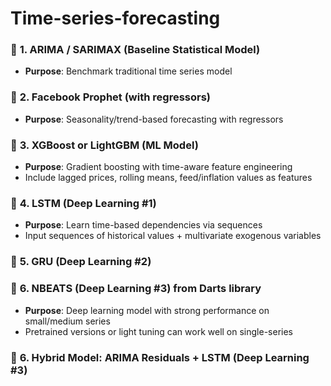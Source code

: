 # Time-series-forecasting

### 🔹 **1. ARIMA / SARIMAX (Baseline Statistical Model)**

* **Purpose**: Benchmark traditional time series model

### 🔹 **2. Facebook Prophet (with regressors)**

* **Purpose**: Seasonality/trend-based forecasting with regressors

### 🔹 **3. XGBoost or LightGBM (ML Model)**

* **Purpose**: Gradient boosting with time-aware feature engineering
* Include lagged prices, rolling means, feed/inflation values as features

### 🔹 **4. LSTM (Deep Learning #1)**

* **Purpose**: Learn time-based dependencies via sequences
* Input sequences of historical values + multivariate exogenous variables

### 🔹 **5. GRU (Deep Learning #2)**

### 🔹 **6. NBEATS (Deep Learning #3)** from **Darts library**

* **Purpose**: Deep learning model with strong performance on small/medium series
* Pretrained versions or light tuning can work well on single-series

### 🔹 **6. Hybrid Model: ARIMA Residuals + LSTM (Deep Learning #3)**

